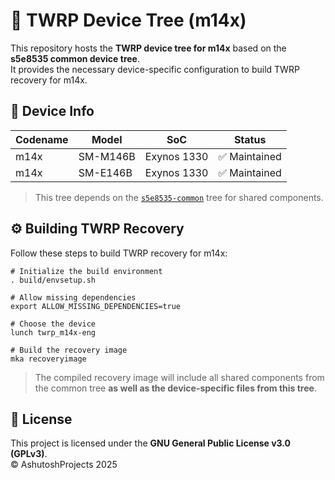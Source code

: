 # 🌟 TWRP Device Tree (m14x)

This repository hosts the **TWRP device tree for m14x** based on the **s5e8535 common device tree**.  
It provides the necessary device-specific configuration to build TWRP recovery for m14x.

## 📱 Device Info

| Codename | Model      | SoC          | Status       |
|----------|-----------|-------------|-------------|
| m14x     | SM-M146B  | Exynos 1330 | ✅ Maintained |
| m14x     | SM-E146B  | Exynos 1330 | ✅ Maintained |

> This tree depends on the [`s5e8535-common`](https://github.com/AshutoshProjects/twrp_device_samsung_s5e8535-common) tree for shared components.

## ⚙️ Building TWRP Recovery

Follow these steps to build TWRP recovery for m14x:

```
# Initialize the build environment
. build/envsetup.sh

# Allow missing dependencies
export ALLOW_MISSING_DEPENDENCIES=true

# Choose the device
lunch twrp_m14x-eng

# Build the recovery image
mka recoveryimage
```
> The compiled recovery image will include all shared components from the common tree **as well as the device-specific files from this tree**.

## 📝 License
This project is licensed under the **GNU General Public License v3.0 (GPLv3)**.  
© AshutoshProjects 2025
